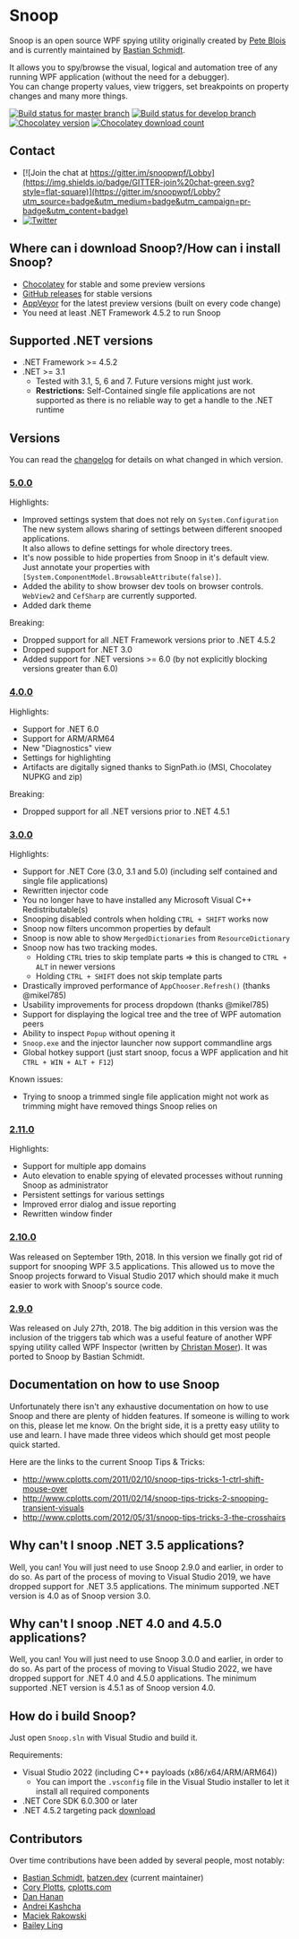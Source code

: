 # Snoop

Snoop is an open source WPF spying utility originally created by [Pete Blois](https://github.com/peteblois) and is currently maintained by [Bastian Schmidt](https://github.com/batzen).

It allows you to spy/browse the visual, logical and automation tree of any running WPF application (without the need for a debugger).  
You can change property values, view triggers, set breakpoints on property changes and many more things.

[![Build status for master branch](https://img.shields.io/appveyor/ci/batzen/snoopwpf/master?style=flat-square&&label=master)](https://ci.appveyor.com/project/batzen/snoopwpf/branch/master)
[![Build status for develop branch](https://img.shields.io/appveyor/ci/batzen/snoopwpf/develop?style=flat-square&&label=develop)](https://ci.appveyor.com/project/batzen/snoopwpf/branch/develop)
[![Chocolatey version](http://img.shields.io/chocolatey/v/snoop.svg?style=flat-square)](https://chocolatey.org/packages/snoop)
[![Chocolatey download count](http://img.shields.io/chocolatey/dt/snoop.svg?style=flat-square)](https://chocolatey.org/packages/snoop)

## Contact

- [![Join the chat at https://gitter.im/snoopwpf/Lobby](https://img.shields.io/badge/GITTER-join%20chat-green.svg?style=flat-square)](https://gitter.im/snoopwpf/Lobby?utm_source=badge&utm_medium=badge&utm_campaign=pr-badge&utm_content=badge)
- [![Twitter](https://img.shields.io/badge/twitter-%40batzendev-blue.svg?style=flat-square)](https://twitter.com/batzendev)

## Where can i download Snoop?/How can i install Snoop?

- [Chocolatey](https://chocolatey.org/packages/snoop) for stable and some preview versions
- [GitHub releases](https://github.com/snoopwpf/snoopwpf/releases) for stable versions
- [AppVeyor](https://ci.appveyor.com/project/batzen/snoopwpf/build/artifacts) for the latest preview versions (built on every code change)
- You need at least .NET Framework 4.5.2 to run Snoop

## Supported .NET versions

- .NET Framework >= 4.5.2
- .NET >= 3.1
  - Tested with 3.1, 5, 6 and 7. Future versions might just work.
  - **Restrictions:** Self-Contained single file applications are not supported as there is no reliable way to get a handle to the .NET runtime

## Versions

You can read the [changelog](Changelog.md) for details on what changed in which version.

### [5.0.0](../../releases/tag/v5.0.0)

Highlights:

- Improved settings system that does not rely on `System.Configuration`  
  The new system allows sharing of settings between different snooped applications.  
  It also allows to define settings for whole directory trees.
- It's now possible to hide properties from Snoop in it's default view.  
  Just annotate your properties with `[System.ComponentModel.BrowsableAttribute(false)]`.
- Added the ability to show browser dev tools on browser controls.  
  `WebView2` and `CefSharp` are currently supported.
- Added dark theme

Breaking:

- Dropped support for all .NET Framework versions prior to .NET 4.5.2
- Dropped support for .NET 3.0
- Added support for .NET versions >= 6.0 (by not explicitly blocking versions greater than 6.0)

### [4.0.0](../../releases/tag/v4.0.0)

Highlights:

- Support for .NET 6.0
- Support for ARM/ARM64
- New "Diagnostics" view
- Settings for highlighting
- Artifacts are digitally signed thanks to SignPath.io (MSI, Chocolatey NUPKG and zip)

Breaking:

- Dropped support for all .NET versions prior to .NET 4.5.1

### [3.0.0](../../releases/tag/v3.0.0)

Highlights:

- Support for .NET Core (3.0, 3.1 and 5.0) (including self contained and single file applications)
- Rewritten injector code
- You no longer have to have installed any Microsoft Visual C++ Redistributable(s)
- Snooping disabled controls when holding `CTRL + SHIFT` works now
- Snoop now filters uncommon properties by default
- Snoop is now able to show `MergedDictionaries` from `ResourceDictionary`
- Snoop now has two tracking modes.
  - Holding `CTRL` tries to skip template parts => this is changed to `CTRL + ALT` in newer versions
  - Holding `CTRL + SHIFT` does not skip template parts
- Drastically improved performance of `AppChooser.Refresh()` (thanks @mikel785)
- Usability improvements for process dropdown (thanks @mikel785)
- Support for displaying the logical tree and the tree of WPF automation peers
- Ability to inspect `Popup` without opening it
- `Snoop.exe` and the injector launcher now support commandline args
- Global hotkey support (just start snoop, focus a WPF application and hit `CTRL + WIN + ALT + F12`)

Known issues:

- Trying to snoop a trimmed single file application might not work as trimming might have removed things Snoop relies on

### [2.11.0](../../releases/tag/2.11.0)

Highlights:

- Support for multiple app domains
- Auto elevation to enable spying of elevated processes without running Snoop as administrator
- Persistent settings for various settings
- Improved error dialog and issue reporting
- Rewritten window finder

### [2.10.0](../../releases/tag/2.10.0)

Was released on September 19th, 2018.
In this version we finally got rid of support for snooping WPF 3.5 applications.
This allowed us to move the Snoop projects forward to Visual Studio 2017 which should make it much easier to work with Snoop's source code.

### [2.9.0](../../releases/tag/2.9.0)

Was released on July 27th, 2018.
The big addition in this version was the inclusion of the triggers tab which was a useful feature of another WPF spying utility called WPF Inspector (written by [Christan Moser](https://github.com/ChristianMoser)).
It was ported to Snoop by Bastian Schmidt.

## Documentation on how to use Snoop

Unfortunately there isn't any exhaustive documentation on how to use Snoop and there are plenty of hidden features. If someone is willing to work on this, please let me know. On the bright side, it is a pretty easy utility to use and learn. I have made three videos which should get most people quick started.

Here are the links to the current Snoop Tips & Tricks:

- http://www.cplotts.com/2011/02/10/snoop-tips-tricks-1-ctrl-shift-mouse-over
- http://www.cplotts.com/2011/02/14/snoop-tips-tricks-2-snooping-transient-visuals
- http://www.cplotts.com/2012/05/31/snoop-tips-tricks-3-the-crosshairs

## Why can't I snoop .NET 3.5 applications?

Well, you can! You will just need to use Snoop 2.9.0 and earlier, in order to do so.
As part of the process of moving to Visual Studio 2019, we have dropped support for .NET 3.5 applications.
The minimum supported .NET version is 4.0 as of Snoop version 3.0.

## Why can't I snoop .NET 4.0 and 4.5.0 applications?

Well, you can! You will just need to use Snoop 3.0.0 and earlier, in order to do so.
As part of the process of moving to Visual Studio 2022, we have dropped support for .NET 4.0 and 4.5.0 applications.
The minimum supported .NET version is 4.5.1 as of Snoop version 4.0.

## How do i build Snoop?

Just open `Snoop.sln` with Visual Studio and build it.

Requirements:

- Visual Studio 2022 (including C++ payloads (x86/x64/ARM/ARM64))
  - You can import the `.vsconfig` file in the Visual Studio installer to let it install all required components
- .NET Core SDK 6.0.300 or later
- .NET 4.5.2 targeting pack [download](https://dotnet.microsoft.com/download/dotnet-framework/net452)

## Contributors

Over time contributions have been added by several people, most notably:

- [Bastian Schmidt](https://github.com/batzen), [batzen.dev](https://batzen.dev) (current maintainer)
- [Cory Plotts](https://github.com/cplotts), [cplotts.com](https://cplotts.com)
- [Dan Hanan](http://blogs.interknowlogy.com/author/danhanan/)
- [Andrei Kashcha](http://blog.yasiv.com/)
- [Maciek Rakowski](https://github.com/MaciekRakowski)
- [Bailey Ling](https://github.com/bling)
